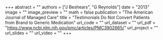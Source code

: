+++
abstract = ""
authors = ["J Beshears", "G Reynolds"]
date = "2013"
image = ""
image_preview = ""
math = false
publication = "The American Journal of Managed Care"
title = "Testimonials Do Not Convert Patients from Brand to Generic Medication"
url_code = ""
url_dataset = ""
url_pdf = "https://www.ncbi.nlm.nih.gov/pmc/articles/PMC3902665/"
url_project = ""
url_slides = ""
url_video = ""
+++
